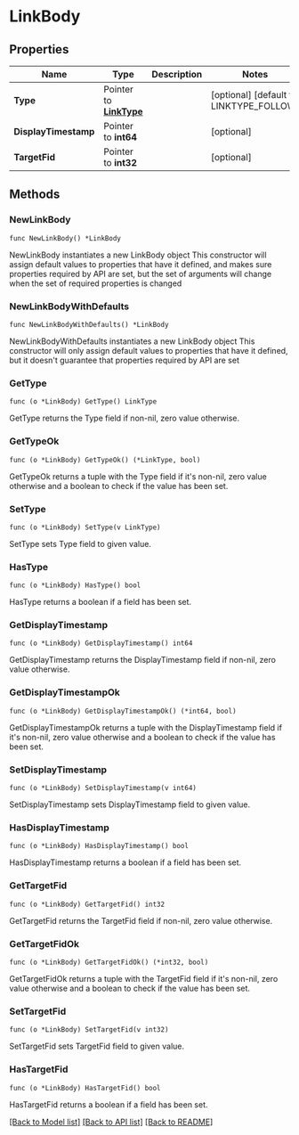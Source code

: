 # LinkBody

## Properties

Name | Type | Description | Notes
------------ | ------------- | ------------- | -------------
**Type** | Pointer to [**LinkType**](LinkType.md) |  | [optional] [default to LINKTYPE_FOLLOW]
**DisplayTimestamp** | Pointer to **int64** |  | [optional] 
**TargetFid** | Pointer to **int32** |  | [optional] 

## Methods

### NewLinkBody

`func NewLinkBody() *LinkBody`

NewLinkBody instantiates a new LinkBody object
This constructor will assign default values to properties that have it defined,
and makes sure properties required by API are set, but the set of arguments
will change when the set of required properties is changed

### NewLinkBodyWithDefaults

`func NewLinkBodyWithDefaults() *LinkBody`

NewLinkBodyWithDefaults instantiates a new LinkBody object
This constructor will only assign default values to properties that have it defined,
but it doesn't guarantee that properties required by API are set

### GetType

`func (o *LinkBody) GetType() LinkType`

GetType returns the Type field if non-nil, zero value otherwise.

### GetTypeOk

`func (o *LinkBody) GetTypeOk() (*LinkType, bool)`

GetTypeOk returns a tuple with the Type field if it's non-nil, zero value otherwise
and a boolean to check if the value has been set.

### SetType

`func (o *LinkBody) SetType(v LinkType)`

SetType sets Type field to given value.

### HasType

`func (o *LinkBody) HasType() bool`

HasType returns a boolean if a field has been set.

### GetDisplayTimestamp

`func (o *LinkBody) GetDisplayTimestamp() int64`

GetDisplayTimestamp returns the DisplayTimestamp field if non-nil, zero value otherwise.

### GetDisplayTimestampOk

`func (o *LinkBody) GetDisplayTimestampOk() (*int64, bool)`

GetDisplayTimestampOk returns a tuple with the DisplayTimestamp field if it's non-nil, zero value otherwise
and a boolean to check if the value has been set.

### SetDisplayTimestamp

`func (o *LinkBody) SetDisplayTimestamp(v int64)`

SetDisplayTimestamp sets DisplayTimestamp field to given value.

### HasDisplayTimestamp

`func (o *LinkBody) HasDisplayTimestamp() bool`

HasDisplayTimestamp returns a boolean if a field has been set.

### GetTargetFid

`func (o *LinkBody) GetTargetFid() int32`

GetTargetFid returns the TargetFid field if non-nil, zero value otherwise.

### GetTargetFidOk

`func (o *LinkBody) GetTargetFidOk() (*int32, bool)`

GetTargetFidOk returns a tuple with the TargetFid field if it's non-nil, zero value otherwise
and a boolean to check if the value has been set.

### SetTargetFid

`func (o *LinkBody) SetTargetFid(v int32)`

SetTargetFid sets TargetFid field to given value.

### HasTargetFid

`func (o *LinkBody) HasTargetFid() bool`

HasTargetFid returns a boolean if a field has been set.


[[Back to Model list]](../README.md#documentation-for-models) [[Back to API list]](../README.md#documentation-for-api-endpoints) [[Back to README]](../README.md)


